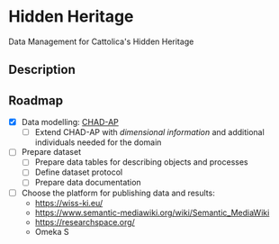 # Hidden Heritage

Data Management for Cattolica's Hidden Heritage

## Description



## Roadmap

- [x] Data modelling: [CHAD-AP](https://w3id.org/dharc/ontology/chad-ap)
    - [ ] Extend CHAD-AP with _dimensional information_ and additional individuals needed for the domain
- [ ] Prepare dataset
    - [ ] Prepare data tables for describing objects and processes
    - [ ] Define dataset protocol
    - [ ] Prepare data documentation
- [ ] Choose the platform for publishing data and results:
    - https://wiss-ki.eu/
    - https://www.semantic-mediawiki.org/wiki/Semantic_MediaWiki
    - https://researchspace.org/
    - Omeka S